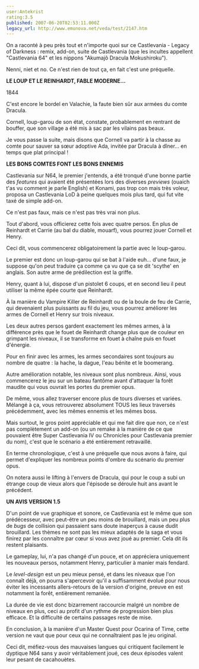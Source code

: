 ```yaml
---
user:Antekrist
rating:3.5
published: 2007-06-20T02:53:11.000Z
legacy_url: http://www.emunova.net/veda/test/2147.htm
---
```

On a raconté à peu près tout et n'importe quoi sur ce Castlevania - Legacy of Darkness : remix, add-on, suite de Castlevania (que les incultes appellent "Castlevania 64" et les nippons "Akumajô Dracula Mokushiroku").  

Nenni, niet et no. Ce n'est rien de tout ça, en fait c'est une préquelle.  

  

**LE LOUP ET LE REINHARDT, FABLE MODERNE...**  

1844  

C'est encore le bordel en Valachie, la faute bien sûr aux armées du comte Dracula.  

Cornell, loup-garou de son état, constate, probablement en rentrant de bouffer, que son village a été mis à sac par les vilains pas beaux.  

Je vous passe la suite, mais disons que Cornell va partir à la chasse au comte pour sauver sa sœur adoptive Ada, invitée par Dracula à dîner... en temps que plat principal !  

  

**LES BONS COMTES FONT LES BONS ENNEMIS**  

Castlevania sur N64, le premier j'entends, a été tronqué d'une bonne partie des _features_ qui avaient été présentées lors des diverses _previews_ (ouaich t'as vu comment je parle English) et Konami, pas trop con mais très voleur, proposa un Castlevania LoD à peine quelques mois plus tard, qui fut vite taxé de simple add-on.  

Ce n'est pas faux, mais ce n'est pas très vrai non plus.  

  

Tout d'abord, vous officierez cette fois avec quatre persos. En plus de Reinhardt et Carrie (au bal du diable, mouarf), vous pourrez jouer Cornell et Henry.  

Ceci dit, vous commencerez obligatoirement la partie avec le loup-garou.  

  

Le premier est donc un loup-garou qui se bat à l'aide euh... d'une faux, je suppose qu'on peut traduire ça comme ça vu que ça se dit 'scythe' en anglais. Son autre arme de prédilection est la griffe.  

Henry, quant à lui, dispose d'un pistolet 6 coups, et en second lieu il peut utiliser la même épée courte que Reinhardt.  

À la manière du Vampire Killer de Reinhardt ou de la boule de feu de Carrie, qui devenaient plus puissants au fil du jeu, vous pourrez améliorer les armes de Cornell et Henry sur trois niveaux.  

Les deux autres persos gardent exactement les mêmes armes, à la différence près que le fouet de Reinhardt change plus que de couleur en grimpant les niveaux, il se transforme en fouet à chaîne puis en fouet d'énergie.  

Pour en finir avec les armes, les armes secondaires sont toujours au nombre de quatre : la hache, la dague, l'eau bénite et le boomerang.  

  

Autre amélioration notable, les niveaux sont plus nombreux. Ainsi, vous commencerez le jeu sur un bateau fantôme avant d'attaquer la forêt maudite qui vous ouvrait les portes du premier opus.  

De même, vous allez traverser encore plus de tours diverses et variées. Mélangé à ça, vous retrouverez absolument TOUS les lieux traversés précédemment, avec les mêmes ennemis et les mêmes boss.  

  

Mais surtout, le gros point appréciable et qui me fait dire que non, ce n'est pas complètement un add-on (ou un remake à la manière de ce que pouvaient être Super Castlevania IV ou Chronicles pour Castlevania premier du nom), c'est que le scénario a été entièrement retravaillé.  

En terme chronologique, c'est à une préquelle que nous avons à faire, qui permet d'expliquer les nombreux points d'ombre du scénario du premier opus.  

On notera aussi le lifting à l'envers de Dracula, qui pour le coup a subi un étrange coup de vieux alors que l'épisode se déroule huit ans avant le précédent.  

  

**UN AVIS VERSION 1.5**  

D'un point de vue graphique et sonore, ce Castlevania est le même que son prédécesseur, avec peut-être un peu moins de brouillard, mais un peu plus de _bugs_ de collision qui passaient sans doute inaperçus à cause dudit brouillard. Les thèmes ne sont pas les mieux adaptés de la saga et vous finirez par les connaître par cœur si vous avez joué au premier. Cela dit ils restent plaisants.  

Le gameplay, lui, n'a pas changé d'un pouce, et on appréciera uniquement les nouveaux persos, notamment Henry, particulier à manier mais fendard.  

Le _level-design_ est un peu mieux pensé, et dans les niveaux que l'on connaît déjà, on pourra s'apercevoir qu'il a suffisamment évolué pour nous éviter les incessants allers-retours de la version d'origine, preuve en est notamment la forêt, entièrement remaniée.  

La durée de vie est donc bizarrement raccourcie malgré un nombre de niveaux en plus, ceci au profit d'un rythme de progression bien plus efficace. Et la difficulté de certains passages reste de mise.  

  

En conclusion, à la manière d'un Master Quest pour Ocarina of Time, cette version ne vaut que pour ceux qui ne connaîtraient pas le jeu original.  

Ceci dit, méfiez-vous des mauvaises langues qui critiquent facilement le dyptique N64 sans y avoir véritablement joué, ces deux épisodes valent leur pesant de cacahouètes.
